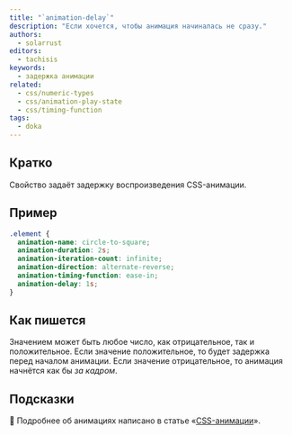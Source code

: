 ```yaml
---
title: "`animation-delay`"
description: "Если хочется, чтобы анимация начиналась не сразу."
authors:
  - solarrust
editors:
  - tachisis
keywords:
  - задержка анимации
related:
  - css/numeric-types
  - css/animation-play-state
  - css/timing-function
tags:
  - doka
---
```


## Кратко

Свойство задаёт задержку воспроизведения CSS-анимации.

## Пример

```css
.element {
  animation-name: circle-to-square;
  animation-duration: 2s;
  animation-iteration-count: infinite;
  animation-direction: alternate-reverse;
  animation-timing-function: ease-in;
  animation-delay: 1s;
}
```

## Как пишется

Значением может быть любое число, как отрицательное, так и положительное. Если значение положительное, то будет задержка перед началом анимации. Если значение отрицательное, то анимация начнётся как бы _за кадром_.

## Подсказки

<aside>

🦄 Подробнее об анимациях написано в статье «[CSS-анимации](/css/animation/)».

</aside>
